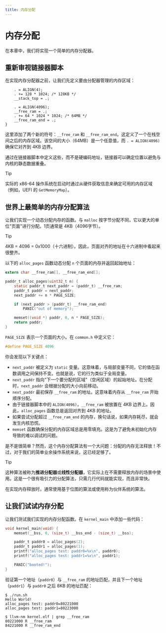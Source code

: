 ```yaml
---
title: 内存分配
---
```


# 内存分配

在本章中，我们将实现一个简单的内存分配器。

## 重新审视链接器脚本

在实现内存分配器之前，让我们先定义要由分配器管理的内存区域：

```ld [kernel.ld] {5-8}
    . = ALIGN(4);
    . += 128 * 1024; /* 128KB */
    __stack_top = .;

    . = ALIGN(4096);
    __free_ram = .;
    . += 64 * 1024 * 1024; /* 64MB */
    __free_ram_end = .;
}
```

这里添加了两个新的符号：`__free_ram` 和 `__free_ram_end`。这定义了一个在栈空间之后的内存区域。该空间的大小（64MB）是一个任意值，而 `. = ALIGN(4096)` 确保它对齐到 4KB 边界。

通过在链接器脚本中定义这些，而不是硬编码地址，链接器可以确定位置以避免与内核的静态数据重叠。

> [!TIP]
>
> 实际的 x86-64 操作系统在启动时通过从硬件获取信息来确定可用的内存区域（例如，UEFI 的 `GetMemoryMap`）。

## 世界上最简单的内存分配算法

让我们实现一个动态分配内存的函数。与 `malloc` 按字节分配不同，它以更大的单位"页面"进行分配。1页通常是 4KB（4096字节）。

> [!TIP]
>
> 4KB = 4096 = 0x1000（十六进制）。因此，页面对齐的地址在十六进制中看起来很整齐。

以下的 `alloc_pages` 函数动态分配 `n` 个页面的内存并返回起始地址：

```c [kernel.c]
extern char __free_ram[], __free_ram_end[];

paddr_t alloc_pages(uint32_t n) {
    static paddr_t next_paddr = (paddr_t) __free_ram;
    paddr_t paddr = next_paddr;
    next_paddr += n * PAGE_SIZE;

    if (next_paddr > (paddr_t) __free_ram_end)
        PANIC("out of memory");

    memset((void *) paddr, 0, n * PAGE_SIZE);
    return paddr;
}
```

`PAGE_SIZE` 表示一个页面的大小。在 `common.h` 中定义它：

```c [common.h]
#define PAGE_SIZE 4096
```

你会发现以下关键点：

- `next_paddr` 被定义为 `static` 变量。这意味着，与局部变量不同，它的值在函数调用之间保持不变。也就是说，它的行为类似于全局变量。
- `next_paddr` 指向"下一个要分配的区域"（空闲区域）的起始地址。在分配时，`next_paddr` 会根据分配的大小向前移动。
- `next_paddr` 最初保存 `__free_ram` 的地址。这意味着内存从 `__free_ram` 开始顺序分配。
- 由于链接器脚本中的 `ALIGN(4096)`，`__free_ram` 被放置在 4KB 边界上。因此，`alloc_pages` 函数总是返回对齐到 4KB 的地址。
- 如果尝试分配超过 `__free_ram_end` 的内存，换句话说，如果内存耗尽，就会发生内核恐慌。
- `memset` 函数确保分配的内存区域总是用零填充。这是为了避免未初始化内存导致的难以调试的问题。

是不是很简单？然而，这个内存分配算法有一个大问题：分配的内存无法释放！不过，对于我们的简单业余操作系统来说，这已经足够了。

> [!TIP]
>
> 这种算法被称为**推进分配器**或**线性分配器**，它实际上在不需要释放内存的场景中使用。这是一个很有吸引力的分配算法，只需几行代码就能实现，而且非常快。
>
> 在实现内存释放时，通常使用基于位图的算法或使用称为伙伴系统的算法。

## 让我们试试内存分配

让我们测试我们实现的内存分配函数。在 `kernel_main` 中添加一些代码：

```c [kernel.c] {4-7}
void kernel_main(void) {
    memset(__bss, 0, (size_t) __bss_end - (size_t) __bss);

    paddr_t paddr0 = alloc_pages(2);
    paddr_t paddr1 = alloc_pages(1);
    printf("alloc_pages test: paddr0=%x\n", paddr0);
    printf("alloc_pages test: paddr1=%x\n", paddr1);

    PANIC("booted!");
}
```

验证第一个地址（`paddr0`）与 `__free_ram` 的地址匹配，并且下一个地址（`paddr1`）与 `paddr0` 之后 8KB 的地址匹配：

```
$ ./run.sh
Hello World!
alloc_pages test: paddr0=80221000
alloc_pages test: paddr1=80223000
```

```
$ llvm-nm kernel.elf | grep __free_ram
80221000 R __free_ram
84221000 R __free_ram_end
```
